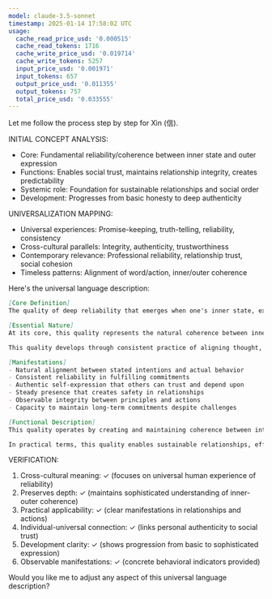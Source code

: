 ```yaml
---
model: claude-3.5-sonnet
timestamp: 2025-01-14 17:58:02 UTC
usage:
  cache_read_price_usd: '0.000515'
  cache_read_tokens: 1716
  cache_write_price_usd: '0.019714'
  cache_write_tokens: 5257
  input_price_usd: '0.001971'
  input_tokens: 657
  output_price_usd: '0.011355'
  output_tokens: 757
  total_price_usd: '0.033555'
---
```


Let me follow the process step by step for Xìn (信).

INITIAL CONCEPT ANALYSIS:
- Core: Fundamental reliability/coherence between inner state and outer expression
- Functions: Enables social trust, maintains relationship integrity, creates predictability
- Systemic role: Foundation for sustainable relationships and social order
- Development: Progresses from basic honesty to deep authenticity

UNIVERSALIZATION MAPPING:
- Universal experiences: Promise-keeping, truth-telling, reliability, consistency
- Cross-cultural parallels: Integrity, authenticity, trustworthiness
- Contemporary relevance: Professional reliability, relationship trust, social cohesion
- Timeless patterns: Alignment of word/action, inner/outer coherence

Here's the universal language description:

```markdown
[Core Definition]
The quality of deep reliability that emerges when one's inner state, expressed intentions, and actual behavior align consistently over time. It manifests as trustworthiness in relationships, authenticity in self-expression, and dependability in action, forming the foundation for sustainable human connections and social coherence.

[Essential Nature]
At its core, this quality represents the natural coherence between inner truth and outer expression. It isn't merely about keeping promises or being honest, but about maintaining fundamental integrity between one's authentic being and its manifestation in the world. This alignment creates a field of reliability that others can sense and trust, enabling deeper relationships and sustained cooperation.

This quality develops through consistent practice of aligning thought, word, and action, gradually building an unshakeable core of authenticity that others can depend upon. It requires both self-awareness to maintain inner truth and social awareness to express it appropriately.

[Manifestations]
- Natural alignment between stated intentions and actual behavior
- Consistent reliability in fulfilling commitments
- Authentic self-expression that others can trust and depend upon
- Steady presence that creates safety in relationships
- Observable integrity between principles and actions
- Capacity to maintain long-term commitments despite challenges

[Functional Description]
This quality operates by creating and maintaining coherence between internal states and external expressions. It begins with small acts of keeping one's word and gradually develops into a stable character trait of deep reliability. As it matures, it becomes less about conscious effort and more about natural authenticity, creating an unshakeable foundation that others can sense and trust. This coherence generates a field of reliability that supports all forms of human cooperation and relationship.

In practical terms, this quality enables sustainable relationships, effective collaboration, and social stability. It manifests in the professional world as reliability and integrity, in personal relationships as emotional dependability and authentic presence, and in society as the capacity for sustained cooperation and trust-building. Its absence makes meaningful human connection and collaboration difficult, while its presence creates the foundation for all forms of human flourishing.
```

VERIFICATION:
1. Cross-cultural meaning: ✓ (focuses on universal human experience of reliability)
2. Preserves depth: ✓ (maintains sophisticated understanding of inner-outer coherence)
3. Practical applicability: ✓ (clear manifestations in relationships and actions)
4. Individual-universal connection: ✓ (links personal authenticity to social trust)
5. Development clarity: ✓ (shows progression from basic to sophisticated expression)
6. Observable manifestations: ✓ (concrete behavioral indicators provided)

Would you like me to adjust any aspect of this universal language description?